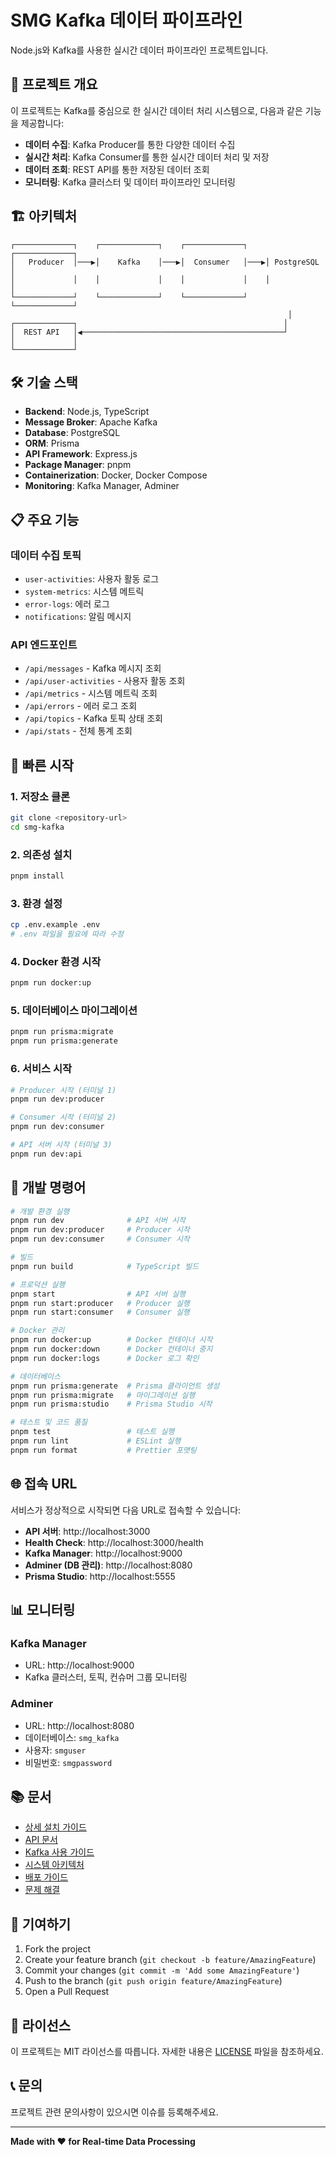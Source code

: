 # SMG Kafka 데이터 파이프라인

Node.js와 Kafka를 사용한 실시간 데이터 파이프라인 프로젝트입니다.

## 🚀 프로젝트 개요

이 프로젝트는 Kafka를 중심으로 한 실시간 데이터 처리 시스템으로, 다음과 같은 기능을 제공합니다:

- **데이터 수집**: Kafka Producer를 통한 다양한 데이터 수집
- **실시간 처리**: Kafka Consumer를 통한 실시간 데이터 처리 및 저장
- **데이터 조회**: REST API를 통한 저장된 데이터 조회
- **모니터링**: Kafka 클러스터 및 데이터 파이프라인 모니터링

## 🏗️ 아키텍처

```
┌─────────────┐    ┌─────────────┐    ┌─────────────┐    ┌─────────────┐
│   Producer  │───▶│    Kafka    │───▶│  Consumer   │───▶│ PostgreSQL  │
│             │    │             │    │             │    │             │
└─────────────┘    └─────────────┘    └─────────────┘    └─────────────┘
                                                              │
┌─────────────┐                                              │
│  REST API   │◀─────────────────────────────────────────────┘
│             │
└─────────────┘
```

## 🛠️ 기술 스택

- **Backend**: Node.js, TypeScript
- **Message Broker**: Apache Kafka
- **Database**: PostgreSQL
- **ORM**: Prisma
- **API Framework**: Express.js
- **Package Manager**: pnpm
- **Containerization**: Docker, Docker Compose
- **Monitoring**: Kafka Manager, Adminer

## 📋 주요 기능

### 데이터 수집 토픽
- `user-activities`: 사용자 활동 로그
- `system-metrics`: 시스템 메트릭
- `error-logs`: 에러 로그
- `notifications`: 알림 메시지

### API 엔드포인트
- `/api/messages` - Kafka 메시지 조회
- `/api/user-activities` - 사용자 활동 조회
- `/api/metrics` - 시스템 메트릭 조회
- `/api/errors` - 에러 로그 조회
- `/api/topics` - Kafka 토픽 상태 조회
- `/api/stats` - 전체 통계 조회

## 🚀 빠른 시작

### 1. 저장소 클론

```bash
git clone <repository-url>
cd smg-kafka
```

### 2. 의존성 설치

```bash
pnpm install
```

### 3. 환경 설정

```bash
cp .env.example .env
# .env 파일을 필요에 따라 수정
```

### 4. Docker 환경 시작

```bash
pnpm run docker:up
```

### 5. 데이터베이스 마이그레이션

```bash
pnpm run prisma:migrate
pnpm run prisma:generate
```

### 6. 서비스 시작

```bash
# Producer 시작 (터미널 1)
pnpm run dev:producer

# Consumer 시작 (터미널 2)
pnpm run dev:consumer

# API 서버 시작 (터미널 3)
pnpm run dev:api
```

## 🔧 개발 명령어

```bash
# 개발 환경 실행
pnpm run dev              # API 서버 시작
pnpm run dev:producer     # Producer 시작
pnpm run dev:consumer     # Consumer 시작

# 빌드
pnpm run build            # TypeScript 빌드

# 프로덕션 실행
pnpm start                # API 서버 실행
pnpm run start:producer   # Producer 실행
pnpm run start:consumer   # Consumer 실행

# Docker 관리
pnpm run docker:up        # Docker 컨테이너 시작
pnpm run docker:down      # Docker 컨테이너 중지
pnpm run docker:logs      # Docker 로그 확인

# 데이터베이스
pnpm run prisma:generate  # Prisma 클라이언트 생성
pnpm run prisma:migrate   # 마이그레이션 실행
pnpm run prisma:studio    # Prisma Studio 시작

# 테스트 및 코드 품질
pnpm test                 # 테스트 실행
pnpm run lint             # ESLint 실행
pnpm run format           # Prettier 포맷팅
```

## 🌐 접속 URL

서비스가 정상적으로 시작되면 다음 URL로 접속할 수 있습니다:

- **API 서버**: http://localhost:3000
- **Health Check**: http://localhost:3000/health
- **Kafka Manager**: http://localhost:9000
- **Adminer (DB 관리)**: http://localhost:8080
- **Prisma Studio**: http://localhost:5555

## 📊 모니터링

### Kafka Manager
- URL: http://localhost:9000
- Kafka 클러스터, 토픽, 컨슈머 그룹 모니터링

### Adminer
- URL: http://localhost:8080
- 데이터베이스: `smg_kafka`
- 사용자: `smguser`
- 비밀번호: `smgpassword`

## 📚 문서

- [상세 설치 가이드](./SETUP.md)
- [API 문서](./API.md)
- [Kafka 사용 가이드](./KAFKA_GUIDE.md)
- [시스템 아키텍처](./docs/architecture.md)
- [배포 가이드](./docs/deployment.md)
- [문제 해결](./docs/troubleshooting.md)

## 🤝 기여하기

1. Fork the project
2. Create your feature branch (`git checkout -b feature/AmazingFeature`)
3. Commit your changes (`git commit -m 'Add some AmazingFeature'`)
4. Push to the branch (`git push origin feature/AmazingFeature`)
5. Open a Pull Request

## 📝 라이선스

이 프로젝트는 MIT 라이선스를 따릅니다. 자세한 내용은 [LICENSE](LICENSE) 파일을 참조하세요.

## 📞 문의

프로젝트 관련 문의사항이 있으시면 이슈를 등록해주세요.

---

**Made with ❤️ for Real-time Data Processing**